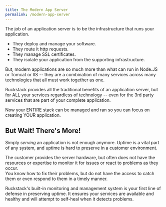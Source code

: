 ```yaml
---
title: The Modern App Server
permalink: /modern-app-server
---
```


The job of an application server is to be the infrastructure that runs your application. 

- They deploy and manage your software.
- They route it http requests.
- They manage SSL certificates.
- They isolate your application from the supporting infrastructure.

But, modern applications are so much more than what can run in Node.JS or Tomcat or IIS -- they are a combination of many services across many technologies that all must work together as one.

Ruckstack provides all the traditional benefits of an application server, but for ALL your services regardless of technology -- even for the 3rd party services that are part of your complete application.

Now your ENTIRE stack can be managed and ran so you can focus on creating YOUR application.

## But Wait! There's More!

Simply *serving* an application is not enough anymore. 
Uptime is a vital part of any system, and uptime is hard to preserve in a customer environment. 

The customer provides the server hardware, but often does not have the resources or expertise to monitor it for issues or react to problems as they occur.  
You know how to fix their problems, but do not have the access to catch them or even respond to them in a timely manner. 

Ruckstack's built-in monitoring and management system is your first line of defense in preserving uptime. 
It ensures your services are available and healthy and will attempt to self-heal when it detects problems.  
